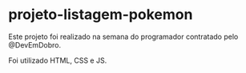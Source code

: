# projeto-listagem-pokemon

Este projeto foi realizado na semana do programador contratado pelo @DevEmDobro.

Foi utilizado HTML, CSS e JS.
